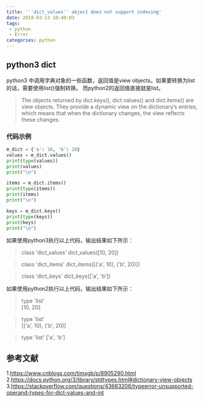 ```yaml
---
title: '''dict_values'' object does not support indexing'
date: 2019-03-13 10:40:03
tags:
 - python
 - Error
categories: python 
---
```



## python3 dict
python3 中调用字典对象的一些函数，返回值是view objects。如果要转换为list的话，需要使用list()强制转换。
而python2的返回值直接就是list。
> The objects returned by dict.keys(), dict.values() and dict.items() are view objects. They provide a dynamic view on the dictionary’s entries, which means that when the dictionary changes, the view reflects these changes.

### 代码示例
```python
m_dict = {'a': 10, 'b': 20}
values = m_dict.values()
print(type(values))
print(values)
print("\n")

items = m_dict.items()
print(type(items))
print(items)
print("\n")

keys = m_dict.keys()
print(type(keys))
print(keys)
print("\n")
```
如果使用python3执行以上代码，输出结果如下所示：
> class 'dict_values'
dict_values([10, 20])

> class 'dict_items'
dict_items([('a', 10), ('b', 20)])

> class 'dict_keys'
dict_keys(['a', 'b'])

如果使用python2执行以上代码，输出结果如下所示：
> type 'list'                                                                           
[10, 20]                                                                                
                                                                                        
> type 'list'                                                                           
[('a', 10), ('b', 20)]                                                                  

> type 'list'
['a', 'b']

 
## 参考文献
1.https://www.cnblogs.com/timxgb/p/8905290.html
2.https://docs.python.org/3/library/stdtypes.html#dictionary-view-objects
3.https://stackoverflow.com/questions/43663206/typeerror-unsupported-operand-types-for-dict-values-and-int
